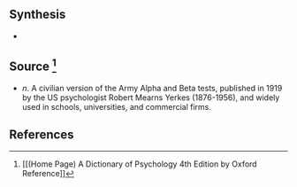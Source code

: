 ## Synthesis
- 
## Source [^1]
- $n$. A civilian version of the Army Alpha and Beta tests, published in 1919 by the US psychologist Robert Mearns Yerkes (1876-1956), and widely used in schools, universities, and commercial firms.
## References

[^1]: [[(Home Page) A Dictionary of Psychology 4th Edition by Oxford Reference]]